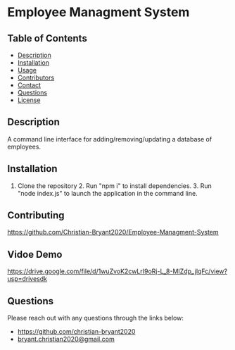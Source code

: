 # Employee Managment System
  ## Table of Contents
  - [Description](#description)
  - [Installation](#install)
  - [Usage](#usage)
  - [Contributors](#contributers)
  - [Contact](#contact)
  - [Questions](#questions)
  - [License](#license)
  ## Description 
  A command line interface for adding/removing/updating a database of employees.
  ## Installation
  1. Clone the repository 2. Run "npm i" to install dependencies. 3. Run "node index.js" to launch the application in the command line.
  ## Contributing
  https://github.com/Christian-Bryant2020/Employee-Managment-System
  ## Vidoe Demo
  https://drive.google.com/file/d/1wuZvoK2cwLrI9oRj-L_8-MIZdp_jlqFc/view?usp=drivesdk
  ## Questions
  Please reach out with any questions through the links below:
  - https://github.com/christian-bryant2020
  - bryant.christian2020@gmail.com
  
